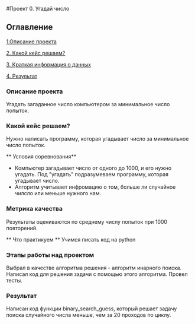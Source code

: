 #Проект 0. Угадай число

## Оглавление

[1.Описание проекта](https://github.com/IOB57/Skillfactory/edit/main/README.md#Описание-проекта)

[2. Какой кейс решаем?](https://github.com/IOB57/Skillfactory/edit/main/README.md#Какой-кейс-решаем?)

[3. Краткая информация о данных](https://github.com/IOB57/Skillfactory/edit/main/README.md#Краткая-информация-о-данных)

[4. Результат](https://github.com/IOB57/Skillfactory/edit/main/README.md#Результаты)



### Описание проекта
Угадать загаданное число компьютером за минимальное число попыток.

### Какой кейс решаем?
Нужно написать программу, которая угадывает число за минимальное число попыток.

** Условия соревнования**
- Компьютер загадывает число от одного до 1000, и его нужно угадать. Под "угадать" подразумеваем программу, которая угадывает число.
- Алгоритм учитывает инфромацию о том, больше ли случайное чилсло или меньше нужного нам.

### Метрика качества
Результаты оцениваются по среднему числу попыток при 1000 повторений.

** Что практикуем ** 
Учимся писать код на python

### Этапы работы над проектом
Выбрал в качестве алгоритма решения - алгоритм инарного поиска.
Написал код для решения задачи с помощью этого алгоритма.
Провел тесты.

### Результат
Написан код функции binary_search_guess, который решает задачу поиска случайного числа меньше, чем за 20 проходов по циклу.


